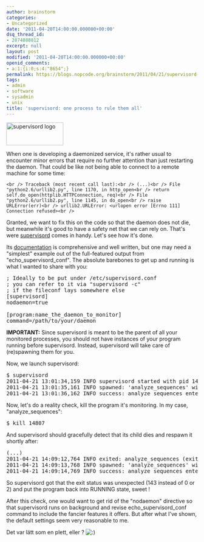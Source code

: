 ```yaml
---
author: brainstorm
categories:
- Uncategorized
date: '2011-04-20T14:00:00.000000+00:00'
dsq_thread_id:
- 2874888812
excerpt: null
layout: post
modified: '2011-04-20T14:00:00.000000+00:00'
openid_comments:
- a:1:{i:0;s:4:"8654";}
permalink: https://blogs.nopcode.org/brainstorm/2011/04/21/supervisord-one-process-to-rule-them-all/
tags:
- admin
- software
- sysadmin
- unix
title: 'supervisord: one process to rule them all'
---
```


[<img src="http://blogs.nopcode.org/brainstorm/wp-content/uploads/2011/04/supervisord-150x60.gif" alt="supervisord logo" title="supervisord" width="150" height="60" class="alignleft size-thumbnail wp-image-470" />][1]

When one is developing a daemonized service, it's rather usual to encounter minor errors that require no further attention than just restarting the daemon. That could be like not being able to connect to a remote machine for some time:

`<br />
Traceback (most recent call last):<br />
(...)<br />
File "python2.6/urllib2.py", line 1170, in http_open<br />
   return self.do_open(httplib.HTTPConnection, req)<br />
File "python2.6/urllib2.py", line 1145, in do_open<br />
   raise URLError(err)<br />
urllib2.URLError: <urlopen error [Errno 111] Connection refused><br />
`

Granted, we want to fix this on the code so that the daemon does not die, but meanwhile it's good to have a safety net that we can rely on. That's were [supervisord][1] comes in handy. Let's see how it's done.

<!--more-->

Its [documentation][2] is comprehensive and well written, but one may need a "simplest" example out of the full-featured output from "echo\_supervisord\_conf". The absolute barebones to get up and running is what I wanted to share with you:

<pre>; Ideally to be put under /etc/supervisord.conf
; you can refer to it via "supervisord -c"
; if the fileconf lays somewhere else
[supervisord]
nodaemon=true

[program:name_the_daemon_to_monitor]
command=/path/to/your/daemon
</pre>

**IMPORTANT:** Since supervisord is meant to be the parent of all your monitored processes, you should not have instances of your program running before supervisord. Instead, supervisord will take care of (re)spawning them for you.

Now, we launch supervisord:

<pre>$ supervisord
2011-04-21 13:01:34,159 INFO supervisord started with pid 14806
2011-04-21 13:01:35,161 INFO spawned: 'analyze_sequences' with pid 14807
2011-04-21 13:01:36,162 INFO success: analyze_sequences entered RUNNING state, process has stayed up for > than 1 seconds (startsecs)
</pre>

Now, let's do a reality check, kill the program it's monitoring. In my case, "analyze_sequences":

<pre>$ kill 14807
</pre>

And supervisord should gracefully detect that its child dies and respawn it shortly after:

<pre>(...)
2011-04-21 14:09:12,764 INFO exited: analyze_sequences (exit status 143; not expected)
2011-04-21 14:09:13,768 INFO spawned: 'analyze_sequences' with pid 18380
2011-04-21 14:09:14,769 INFO success: analyze_sequences entered RUNNING state, process has stayed up for > than 1 seconds (startsecs)
</pre>

So supervisord got that the exit status was unexpected (143 instead of 0 or 2) and put the program back into RUNNING state, sweet !

After this check, one would want to get rid of the "nodaemon" directive so that supervisord runs on background and revise echo\_supervisord\_conf command to include the fancier features it offers. But after what I've shown, the default settings seem very reasonable to me.

Det var lätt som en plett, eller ? <img src="http://blogs.nopcode.org/brainstorm/wp-includes/images/smilies/icon_smile.gif" alt=":)" class="wp-smiley" />

 [1]: http://supervisord.org/
 [2]: http://supervisord.org/index.html
